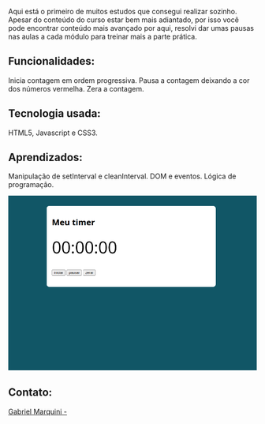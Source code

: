 Aqui está o primeiro de muitos estudos que consegui realizar sozinho. 
Apesar do conteúdo do curso estar bem mais adiantado, por isso você pode encontrar
conteúdo mais avançado por aqui, resolvi dar umas pausas nas aulas a cada módulo para
treinar mais a parte prática.

## Funcionalidades:
Inicia contagem em ordem progressiva.
Pausa a contagem deixando a cor dos números vermelha.
Zera a contagem.

## Tecnologia usada:
HTML5, Javascript e CSS3.

## Aprendizados:
Manipulação de setInterval e cleanInterval.
DOM e eventos.
Lógica de programação.

![Visual do Cronometro](assets/screenshots/Screenshot%20from%202025-06-01%2016-08-25.png)


## Contato:
[Gabriel Marquini - ](www.linkedin.com/in/gabrielmarquini)
